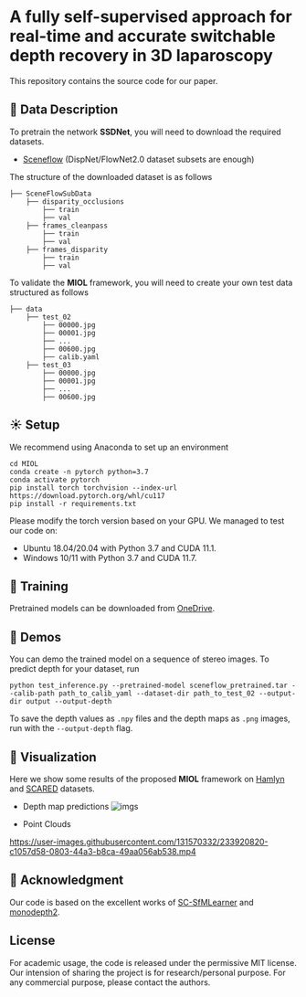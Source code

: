 # A fully self-supervised approach for real-time and accurate switchable depth recovery in 3D laparoscopy

This repository contains the source code for our paper.

## :floppy_disk: Data Description

To pretrain the network **SSDNet**, you will need to download the required datasets. 
* [Sceneflow](https://lmb.informatik.uni-freiburg.de/resources/datasets/SceneFlowDatasets.en.html) (DispNet/FlowNet2.0 dataset subsets are enough)

The structure of the downloaded dataset is as follows

```Shell
├── SceneFlowSubData
    ├── disparity_occlusions
        ├── train
        ├── val
    ├── frames_cleanpass
        ├── train
        ├── val
    ├── frames_disparity
        ├── train
        ├── val
```

To validate the **MIOL** framework, you will need to create your own test data structured as follows
```Shell
├── data
    ├── test_02
        ├── 00000.jpg
        ├── 00001.jpg
        ├── ...
        ├── 00600.jpg
        ├── calib.yaml
    ├── test_03
        ├── 00000.jpg
        ├── 00001.jpg
        ├── ...
        ├── 00600.jpg
```

## :sunny: Setup
We recommend using Anaconda to set up an environment
```Shell
cd MIOL
conda create -n pytorch python=3.7
conda activate pytorch
pip install torch torchvision --index-url https://download.pytorch.org/whl/cu117
pip install -r requirements.txt
```
Please modify the torch version based on your GPU. We managed to test our code on:
- Ubuntu 18.04/20.04 with Python 3.7 and CUDA 11.1.
- Windows 10/11 with Python 3.7 and CUDA 11.7.

## :bicyclist: Training

Pretrained models can be downloaded from [OneDrive](https://mailhfuteducn-my.sharepoint.com/:u:/g/personal/zjylearn_mail_hfut_edu_cn/Ecpdt7UQHWFOue7sr1QX7PoBQFYSESp2qO80VYDtubUN_g?e=T36W1c).

## :movie_camera: Demos

You can demo the trained model on a sequence of stereo images. To predict depth for your dataset, run
```Shell
python test_inference.py --pretrained-model sceneflow_pretrained.tar --calib-path path_to_calib_yaml --dataset-dir path_to_test_02 --output-dir output --output-depth
```
To save the depth values as `.npy` files and the depth maps as `.png` images, run with the `--output-depth` flag. 

## :candy: Visualization
Here we show some results of the proposed **MIOL** framework on [Hamlyn](https://arxiv.org/abs/1705.08260) and [SCARED](https://arxiv.org/abs/2101.01133) datasets.

- Depth map predictions
![imgs](https://user-images.githubusercontent.com/131570332/233924380-e9ff65b6-380e-46e9-a259-39d2ef8eb76e.png)

- Point Clouds

https://user-images.githubusercontent.com/131570332/233920820-c1057d58-0803-44a3-b8ca-49aa056ab538.mp4

## :rose: Acknowledgment
Our code is based on the excellent works of [SC-SfMLearner](https://github.com/JiawangBian/SC-SfMLearner-Release) and [monodepth2](https://github.com/nianticlabs/monodepth2).

## License
For academic usage, the code is released under the permissive MIT license. Our intension of sharing the project is for research/personal purpose. For any commercial purpose, please contact the authors.
